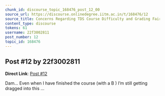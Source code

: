 ```yaml
---
chunk_id: discourse_topic_168476_post_12_00
source_url: https://discourse.onlinedegree.iitm.ac.in/t/168476/12
source_title: Concerns Regarding TDS Course Difficulty and Grading Fairness
content_type: discourse
tokens: 61
username: 22f3002811
post_number: 12
topic_id: 168476
---
```


## Post #12 by 22f3002811

**Direct Link**: [Post #12](https://discourse.onlinedegree.iitm.ac.in/t/168476/12)

Dam… Even when I have finished the course (with a B ) I’m still getting dragged into this …
